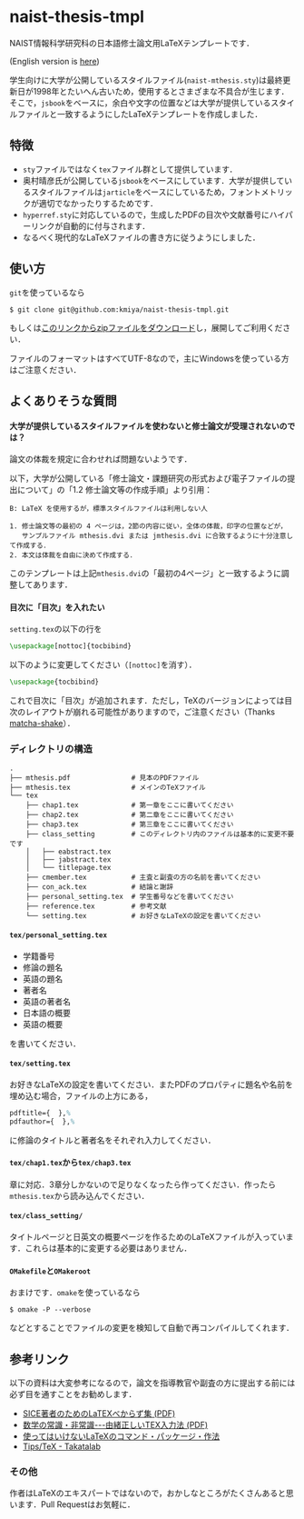 naist-thesis-tmpl
===============================

NAIST情報科学研究科の日本語修士論文用LaTeXテンプレートです．

(English version is [here](https://github.com/kmiya/naist-thesis-tmpl-en))

学生向けに大学が公開しているスタイルファイル(`naist-mthesis.sty`)は最終更新日が1998年とたいへん古いため，使用するとさまざまな不具合が生じます．そこで，`jsbook`をベースに，余白や文字の位置などは大学が提供しているスタイルファイルと一致するようにしたLaTeXテンプレートを作成しました．

## 特徴
- `sty`ファイルではなく`tex`ファイル群として提供しています．
- 奥村晴彦氏が公開している`jsbook`をベースにしています．大学が提供しているスタイルファイルは`jarticle`をベースにしているため，フォントメトリックが適切でなかったりするためです．
- `hyperref.sty`に対応しているので，生成したPDFの目次や文献番号にハイパーリンクが自動的に付与されます．
- なるべく現代的なLaTeXファイルの書き方に従うようにしました．

## 使い方
`git`を使っているなら

    $ git clone git@github.com:kmiya/naist-thesis-tmpl.git

もしくは[このリンクからzipファイルをダウンロード](https://github.com/kmiya/naist-thesis-tmpl/archive/master.zip)し，展開してご利用ください．

ファイルのフォーマットはすべてUTF-8なので，主にWindowsを使っている方はご注意ください．

## よくありそうな質問

#### 大学が提供しているスタイルファイルを使わないと修士論文が受理されないのでは？

論文の体裁を規定に合わせれば問題ないようです．

以下，大学が公開している「修士論文・課題研究の形式および電子ファイルの提出について」の「1.2 修士論文等の作成手順」より引用：

    B: LaTeX を使用するが，標準スタイルファイルは利用しない人

    1. 修士論文等の最初の 4 ページは，2節の内容に従い，全体の体裁，印字の位置などが，
       サンプルファイル mthesis.dvi または jmthesis.dvi に合致するように十分注意して作成する．
    2. 本文は体裁を自由に決めて作成する．

このテンプレートは上記`mthesis.dvi`の「最初の4ページ」と一致するように調整してあります．

#### 目次に「目次」を入れたい
`setting.tex`の以下の行を

```tex
\usepackage[nottoc]{tocbibind}
```

以下のように変更してください（`[nottoc]`を消す）．

```tex
\usepackage{tocbibind}
```

これで目次に「目次」が追加されます．ただし，TeXのバージョンによっては目次のレイアウトが崩れる可能性がありますので，ご注意ください（Thanks [matcha-shake](https://github.com/matcha-shake)）．

### ディレクトリの構造

```
.
├── mthesis.pdf               # 見本のPDFファイル
├── mthesis.tex               # メインのTeXファイル
└── tex
    ├── chap1.tex             # 第一章をここに書いてください
    ├── chap2.tex             # 第二章をここに書いてください
    ├── chap3.tex             # 第三章をここに書いてください
    ├── class_setting         # このディレクトリ内のファイルは基本的に変更不要です
    │   ├── eabstract.tex
    │   ├── jabstract.tex
    │   └── titlepage.tex
    ├── cmember.tex           # 主査と副査の方の名前を書いてください
    ├── con_ack.tex           # 結論と謝辞
    ├── personal_setting.tex  # 学生番号などを書いてください
    ├── reference.tex         # 参考文献
    └── setting.tex           # お好きなLaTeXの設定を書いてください
```

#### `tex/personal_setting.tex`

- 学籍番号
- 修論の題名
- 英語の題名
- 著者名
- 英語の著者名
- 日本語の概要
- 英語の概要

を書いてください．

#### `tex/setting.tex`

お好きなLaTeXの設定を書いてください．またPDFのプロパティに題名や名前を埋め込む場合，ファイルの上方にある，

```tex
pdftitle={  },%
pdfauthor={  },%
```

に修論のタイトルと著者名をそれぞれ入力してください．

#### `tex/chap1.tex`から`tex/chap3.tex`

章に対応．3章分しかないので足りなくなったら作ってください．作ったら`mthesis.tex`から読み込んでください．

#### `tex/class_setting/`

タイトルページと日英文の概要ページを作るためのLaTeXファイルが入っています．これらは基本的に変更する必要はありません．

#### `OMakefile`と`OMakeroot`

おまけです．`omake`を使っているなら

    $ omake -P --verbose

などとすることでファイルの変更を検知して自動で再コンパイルしてくれます．

## 参考リンク
以下の資料は大変参考になるので，論文を指導教官や副査の方に提出する前には必ず目を通すことをお勧めします．

- [SICE著者のためのLaTEXべからず集 (PDF)](http://www-ics.acs.i.kyoto-u.ac.jp/ics/HowToWriteTeXDocuments.pdf)
- [数学の常識・非常識---由緒正しいTEX入力法 (PDF)](http://www.math.tohoku.ac.jp/tmj/oda_tex.pdf)
- [使ってはいけないLaTeXのコマンド・パッケージ・作法](http://ichiro-maruta.blogspot.jp/2013/03/latex.html)
- [Tips/TeX - Takatalab](http://www.info.kochi-tech.ac.jp/y-takata/index.php?Tips/TeX)

### その他
作者はLaTeXのエキスパートではないので，おかしなところがたくさんあると思います．Pull Requestはお気軽に．

